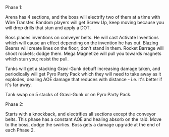 Phase 1:

Arena has 4 sections, and the boss will electrify two of them at a time with Wire Transfer. Random players will get Screw Up, keep moving because you will drop drills that stun and apply a DOT. 

Boss places inventions on conveyer belts. He will cast Activate Inventions which will cause an effect depending on the invention he has out. Blazing Beams will create lines on the floor; don't stand in them. Rocket Barrage will shoot rockets; dodge them. Mega Magnetize will pull you towards magnets which stun you; resist the pull.

Tanks will get a stacking Gravi-Gunk debuff increasing damage taken, and periodically will get Pyro Party Pack which they will need to take away as it explodes, dealing AOE damage that reduces with distance - i.e. it's better if it's far away.

Tank swap on 5 stacks of Gravi-Gunk or on Pyro Party Pack.

Phase 2:

Starts with a knockback, and electrifies all sections except the conveyor belts. This phase has a constant AOE and healing absorb on the raid. Move to the boss, dodge the swirlies. Boss gets a damage upgrade at the end of each Phase 2.
